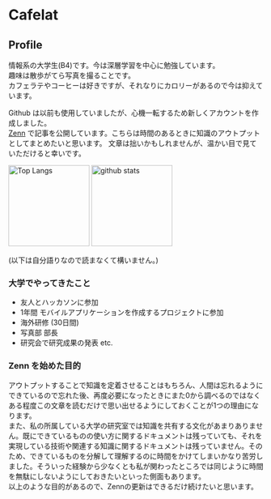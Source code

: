 # Cafelat

## Profile

情報系の大学生(B4)です。今は深層学習を中心に勉強しています。  
趣味は散歩がてら写真を撮ることです。  
カフェラテやコーヒーは好きですが、それなりにカロリーがあるので今は抑えています。

Github は以前も使用していましたが、心機一転するため新しくアカウントを作成しました。  
[Zenn](https://zenn.dev/cafelat) で記事を公開しています。こちらは時間のあるときに知識のアウトプットとしてまとめたいと思います。
文章は拙いかもしれませんが、温かい目で見ていただけると幸いです。

<p align="left"> 
  <img alt="Top Langs" height="160px" src="https://github-readme-statsclone.vercel.app/api?username=Cafelat&show_icons=True&count_private=true&theme=vue&exclude_repo=github-readme-stats_clone"/>
  <img alt="github stats" height="160px" src="https://github-readme-statsclone.vercel.app/api/top-langs?username=Cafelat&count_private=true&theme=vue&exclude_repo=github-readme-stats_clone"/>
</p>


(以下は自分語りなので読まなくて構いません。)

### 大学でやってきたこと
- 友人とハッカソンに参加
- 1年間 モバイルアプリケーションを作成するプロジェクトに参加
- 海外研修 (30日間)
- 写真部 部長
- 研究会で研究成果の発表
etc.

### Zenn を始めた目的
アウトプットすることで知識を定着させることはもちろん、人間は忘れるようにできているので忘れた後、再度必要になったときにまた0から調べるのではなくある程度この文章を読むだけで思い出せるようにしておくことが1つの理由になります。  
また、私の所属している大学の研究室では知識を共有する文化があまりありません。既にできているものの使い方に関するドキュメントは残っていても、それを実現している技術や関連する知識に関するドキュメントは残っていません。そのため、できているものを分解して理解するのに時間をかけてしまいかなり苦労しました。そういった経験から少なくとも私が関わったところでは同じように時間を無駄にしないようにしておきたいといった側面もあります。  
以上のような目的があるので、Zennの更新はできるだけ続けたいと思います。